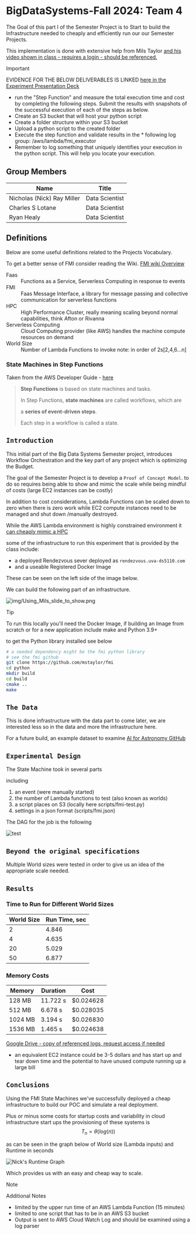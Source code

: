 # BigDataSystems-Fall 2024: Team 4

The Goal of this part I of the Semester Project is to Start to build the Infrastructure needed to cheaply and efficiently run our our Semester Projects.

This implementation is done with extensive help from Mils Taylor [and his video shown in class - requires a login - should be referenced.](https://canvas.its.virginia.edu/courses/121565/pages/week-5-chapter-5?module_item_id=1220355)

>[!IMPORTANT]
> EVIDENCE FOR THE BELOW DELIVERABLES IS LINKED [here in the Experiment Presentation Deck](https://urldefense.com/v3/__https://docs.google.com/presentation/d/1zM3HT7Acrm1_QnIXYtRWA2U9EY-exZmhUDNPxALn-Yk/edit*slide=id.g30938d23901_0_836__;Iw!!OFBJNr4F2A!U9C-FlIxwd20apdomzXIdl8H4K31jl-z9rYPCLpPYNlyn5egtwWjld7yT-fU4PLjtl2ff7hg_69GTO9PYKqv$)
>
>* run the "Step Function" and measure the total execution time and cost by completing the following steps. Submit the results with snapshots of the successful execution of each of the steps as below. 
>* Create an S3 bucket that will host your python script
>* Create a folder structure within your S3 bucket
>* Upload a python script to the created folder
>* Execute the step function and validate results in the * following log group: /aws/lambda/fmi_executor
>* Remember to log something that uniquely identifies your execution in the python script. This will help you locate your execution.




## Group Members

| Name | Title |
|------|------|
|  Nicholas (Nick) Ray Miller    |  Data Scientist    |
|  Charles S Lotane    |  Data Scientist    |
|  Ryan Healy     |  Data Scientist    |

## Definitions

Below are some useful definitions related to the Projects Vocabulary.

To get a better sense of FMI consider reading the Wiki.
[FMI wiki Overview](https://github.com/mstaylor/fmi/wiki/Aws)

<dl>
  <dt>Faas</dt>
  <dd>Functions as a Service, Serverless Computing in response to events</dd>

  <dt>FMI</dt>
  <dd>Faas Message Interface, a library for message passing and collective communication for serverless functions</dd>

  <dt>HPC</dt>
  <dd>High Performance Cluster, really meaning scaling beyond normal capabilities, think Afton or Rivanna </dd>
  
  <dt>Serverless Computing</dt>
  <dd>Cloud Computing provider (like AWS) handles the machine compute resources on demand</dd>

  <dt>World Size</dt>
  <dd>Number of Lambda Functions to invoke note: in order of 2s[2,4,6...n]</dd>

</dl>

### State Machines in Step Functions

Taken from the AWS Developer Guide - [here](https://docs.aws.amazon.com/step-functions/latest/dg/concepts-statemachines.html)

> **Step Functions** is based on state machines and tasks.
>
> In Step Functions, **state machines** are called workflows, which are
>
> a **series of event-driven steps**.
>
> Each step in a workflow is called a state.

## `Introduction`

This initial part of the Big Data Systems Semester project, introduces Workflow Orchestration and the key part of any project which is optimizing the Budget.

The goal of the Semester Project is to develop a `Proof of Concept Model`. to do so requires being able to show and mimic the scale while being mindful of costs (large EC2 instances can be costly)

In addition to cost considerations, Lambda Functions can be scaled down to zero when there is zero work while EC2 compute instances need to be managed and shut down /manually destroyed.

While the AWS Lambda environment is highly constrained environment it [can cheaply mimic a HPC](https://arxiv.org/abs/2305.08763)

some of the infrastructure to run this experiment that is provided by the class include:

* a deployed Rendezvous sever deployed as `rendezvous.uva-ds5110.com`
* and a useable Registered Docker Image

These can be seen on the left side of the image below.

We can build the following part of an infrastructure.

![img/Using_Mils_slide_to_show.png](img/using_Mils_slide_to_show.png)

>[!TIP]
 To run this locally you'll need the Docker Image, if building an Image from scratch or for a new application include make and Python 3.9+

 to get the Python library installed see below

```bash
# a needed dependency might be the fmi python library
# see the fmi github
git clone https://github.com/mstaylor/fmi
cd python
mkdir build
cd build
cmake ..
make
```

## `The Data`

This is done infrastructure with the data part to come later, we are interested less so in the data and more the infrastructure here.

For a future build, an example dataset to examine
[AI for Astronomy GitHub](https://github.com/UVA-MLSys/AI-for-Astronomy/tree/main)

## `Experimental Design`

The State Machine took in several parts

including

1) an event (were manually started)
2) the number of Lambda functions to test (also known as worlds)
3) a script places on S3 (locally here scripts/fmi-test.py)
4) settings in a json format (scripts/fmi.json)

The DAG for the job is the following

![test](img/stepfunctions_graph.png)

## `Beyond the original specifications`

Multiple World sizes were tested in order to give us an idea of the appropriate scale needed.

## `Results`

### Time to Run for Different World Sizes

| World Size | Run Time, sec |
|------|------|
| 2 | 4.846 |
| 4 | 4.635 |
| 20 | 5.029 |
| 50 | 6.877 |

### Memory Costs

| Memory | Duration | Cost |
|------|------|------|
| 128 MB | 11.722 s | $0.024628 |
| 512 MB | 6.678 s | $0.028035 |
| 1024 MB | 3.194 s | $0.026830 |
| 1536 MB | 1.465 s | $0.024638 |

[Google Drive - copy of referenced logs, request access if needed](https://docs.google.com/spreadsheets/d/1bSQFHwop4_Ki_NDmygVB1IjslVpnG32vNwmEyj1rDBA/edit?gid=1467612570#gid=1467612570)

* an equivalent EC2 instance could be 3-5 dollars and has start up and tear down time and the potential to have unused compute running up a large bill
  
## `Conclusions`

Using the FMI State Machines we've successfully deployed a cheap infrastructure to build our POC and simulate a real deployment.

Plus or minus some costs for startup costs and variability in cloud infrastructure start ups the provisioning of these systems is
$$T_n = \theta(log(n))$$

as can be seen in the graph below of World size (Lambda inputs) and Runtime in seconds

![Nick's Runtime Graph](img/runtime_graph.png)

Which provides us with an easy and cheap way to scale.



>[!NOTE]
> Additional Notes
>
>* limited by the upper run time of an AWS Lambda Function (15 minutes)
>* limited to one script that has to be in an AWS S3 bucket
>* Output is sent to AWS Cloud Watch Log and should be examined using a log parser

<!-- <details><summary> META: What should be in each Section</summary>

[Canvas Source of Project Specs](https://canvas.its.virginia.edu/courses/121565/pages/review-semester-project?module_item_id=1220357)

* `Introduction`: Describe your project scenario. Starting out, what did you hope to accomplish/learn?
  
* `The Data`: Describe your data set and its significance. Where did you obtain this data set from? Why did you choose the data set that you did? Indicate if you carried out any preprocessing/data cleaning/outlier removal, and so on to sanitize your data.
  
* `Experimental Design`: Describe briefly your process, starting from where you obtained your data all the way to means of obtaining results/output.

* `Beyond the original specifications`: Highlight clearly what things you did that went beyond the original specifications. That is, discuss what you implemented that would count toward the extra-credit portion of this project (see section below).
  
* `Results`: Display and discuss the results. Describe what you have learned and mention the relevance/significance of the results you have obtained.
  
* `Testing`: Describe what testing you did. Describe the unit tests that you wrote. Show a sample run of 1 or 2 of your tests (screen captures or copy-and-paste is fine).
  
* `Conclusions`: Summarize your findings, explain how these results could be used by others (if applicable), and describe ways you could improve your program. You could describe ways you might like to expand the functionality of your program if given more time.

</details> -->

